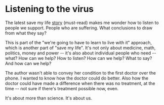 # Listening to the virus
The latest save my life <a href="https://thesunmagazine.org/issues/534/just-this-breath">story</a> (must-read) makes me wonder how to listen to people we support. People who are suffering. What conclusions to draw from what they say? 

This is part of the "we're going to have to learn to live with it" approach, which is another part of "save my life". It's not only about medicine, math, politics, money and power -- it's also about individual people who need -- what? How can we help? How to listen? How can we help? What to say? And how can we help?

The author wasn't able to convey her condition to the first doctor over the phone. I wanted to know how the doctor could do better. Also how the doctor could have made a difference when there was no treatment, at the time -- not sure if there's treatment possible now, even.

It's about more than science. It's about us. 

